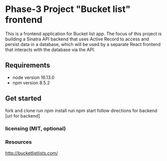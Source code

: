 # Phase-3 Project "Bucket list" frontend
This is a frontend application for Bucket list app. 
The focus of this project is building a Sinatra API backend that uses Active Record to access and persist data in a database, which will be used by a separate React frontend that interacts with the database via the API.

## Requirements
* node version 16.13.0
* npm version 8.5.2

## Get started
fork and clone
run npm install
run npm start
follow directions for backend [url for backend]

### licensing (MIT, optional)

### Resources

http://bucketlistlists.com/
